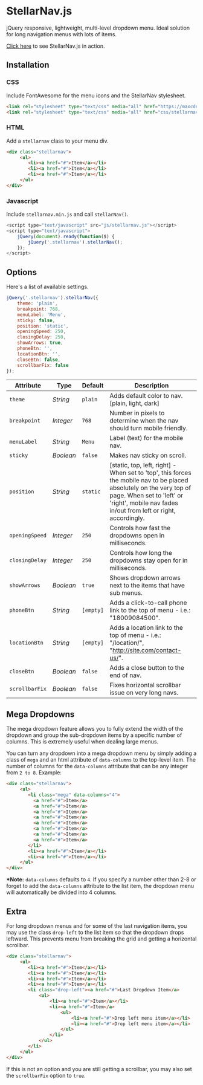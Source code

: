 # StellarNav.js
jQuery responsive, lightweight, multi-level dropdown menu. Ideal solution for long navigation menus with lots of items.

<a href="http://vinnymoreira.com/stellarnav-js-demo/">Click here</a> to see StellarNav.js in action.

## Installation

### CSS
Include FontAwesome for the menu icons and the StellarNav stylesheet.
```html
<link rel="stylesheet" type="text/css" media="all" href="https://maxcdn.bootstrapcdn.com/font-awesome/4.7.0/css/font-awesome.min.css">
<link rel="stylesheet" type="text/css" media="all" href="css/stellarnav.min.css">
```
### HTML
Add a `stellarnav` class to your menu div.
```html
<div class="stellarnav">
     <ul>
        <li><a href="#">Item</a></li>
        <li><a href="#">Item</a></li>
        <li><a href="#">Item</a></li>
     </ul>
</div>
```

### Javascript
Include `stellarnav.min.js` and call `stellarNav()`.
```javascript
<script type="text/javascript" src="js/stellarnav.js"></script>
<script type="text/javascript">
	jQuery(document).ready(function($) {
		jQuery('.stellarnav').stellarNav();
	});
</script>
```
## Options

Here's a list of available settings.

```javascript
jQuery('.stellarnav').stellarNav({
	theme: 'plain',
	breakpoint: 768,
	menuLabel: 'Menu',
	sticky: false,
	position: 'static',
	openingSpeed: 250,
	closingDelay: 250,
	showArrows: true,
	phoneBtn: '',
	locationBtn: '',
	closeBtn: false,
	scrollbarFix: false
});	
```

Attribute			| Type				| Default		| Description
---						| ---					| ---				| ---
`theme`		| *String*		| `plain`		| Adds default color to nav. [plain, light, dark]
`breakpoint`	| *Integer*		| `768`		| Number in pixels to determine when the nav should turn mobile friendly.
`menuLabel`	| *String*		| `Menu`		| Label (text) for the mobile nav.
`sticky`	| *Boolean*		| `false`		| Makes nav sticky on scroll.
`position`	| *String*		| `static`		| [static, top, left, right] - When set to 'top', this forces the mobile nav to be placed absolutely on the very top of page. When set to 'left' or 'right', mobile nav fades in/out from left or right, accordingly.  
`openingSpeed`	| *Integer*		| `250`		| Controls how fast the dropdowns open in milliseconds.
`closingDelay`	| *Integer*		| `250`		| Controls how long the dropdowns stay open for in milliseconds.
`showArrows`	| *Boolean*		| `true`		| Shows dropdown arrows next to the items that have sub menus.
`phoneBtn`	| *String*		| `[empty]`		| Adds a click-to-call phone link to the top of menu - i.e.: "18009084500".
`locationBtn`	| *String*		| `[empty]`		| Adds a location link to the top of menu - i.e.: "/location/", "http://site.com/contact-us/".
`closeBtn`	| *Boolean*		| `false`		| Adds a close button to the end of nav.
`scrollbarFix`	| *Boolean*		| `false`		| Fixes horizontal scrollbar issue on very long navs.

## Mega Dropdowns

The mega dropdown feature allows you to fully extend the width of the dropdown and group the sub-dropdown items by a specific number of columns. This is extremely useful when dealing large menus.

You can turn any dropdown into a mega dropdown menu by simply adding a class of `mega` and an html attribute of `data-columns` to the top-level item. The number of columns for the `data-columns` attribute that can be any integer from `2 to 8`. Example:

```html
<div class="stellarnav">
     <ul>
        <li class="mega" data-columns="4">
          <a href="#">Item</a>
          <a href="#">Item</a>
          <a href="#">Item</a>
          <a href="#">Item</a>
          <a href="#">Item</a>
          <a href="#">Item</a>
          <a href="#">Item</a>
          <a href="#">Item</a>
        </li>
        <li><a href="#">Item</a></li>
        <li><a href="#">Item</a></li>
     </ul>
</div>
```

**&ast;Note:** `data-columns` defaults to `4`. If you specify a number other than 2-8 or forget to add the `data-columns` attribute to the list item, the dropdown menu will automatically be divided into 4 columns.

## Extra

For long dropdown menus and for some of the last navigation items, you may use the class `drop-left` to the list item so that the dropdown drops leftward. This prevents menu from breaking the grid and getting a horizontal scrollbar.

```html
<div class="stellarnav">
     <ul>
        <li><a href="#">Item</a></li>
        <li><a href="#">Item</a></li>
        <li><a href="#">Item</a></li>
        <li><a href="#">Item</a></li>
        <li class="drop-left"><a href="#">Last Dropdown Item</a>
        	<ul>
        		<li><a href="#">Item</a></li>
        		<li><a href="#">Item</a>
        			<ul>
        				<li><a href="#">Drop left menu item</a></li>
        				<li><a href="#">Drop left menu item</a></li>
        			</ul>
        		</li>
        	</ul>
        </li>
     </ul>
</div>
```

If this is not an option and you are still getting a scrollbar, you may also set the `scrollbarFix` option to `true`. 
